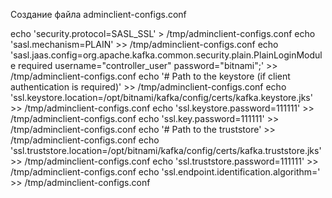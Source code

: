 Создание файла adminclient-configs.conf

echo 'security.protocol=SASL_SSL' > /tmp/adminclient-configs.conf
echo 'sasl.mechanism=PLAIN' >> /tmp/adminclient-configs.conf
echo 'sasl.jaas.config=org.apache.kafka.common.security.plain.PlainLoginModule required username="controller_user" password="bitnami";' >> /tmp/adminclient-configs.conf
echo '# Path to the keystore (if client authentication is required)' >> /tmp/adminclient-configs.conf
echo 'ssl.keystore.location=/opt/bitnami/kafka/config/certs/kafka.keystore.jks' >> /tmp/adminclient-configs.conf
echo 'ssl.keystore.password=111111' >> /tmp/adminclient-configs.conf
echo 'ssl.key.password=111111' >> /tmp/adminclient-configs.conf
echo '# Path to the truststore' >> /tmp/adminclient-configs.conf
echo 'ssl.truststore.location=/opt/bitnami/kafka/config/certs/kafka.truststore.jks' >> /tmp/adminclient-configs.conf
echo 'ssl.truststore.password=111111' >> /tmp/adminclient-configs.conf
echo 'ssl.endpoint.identification.algorithm=' >> /tmp/adminclient-configs.conf
